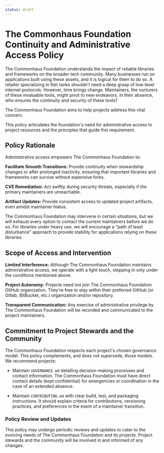 ```yaml
---
status: draft
---
```

# The Commonhaus Foundation Continuity and Administrative Access Policy

The Commonhaus Foundation understands the impact of reliable libraries and frameworks on the broader tech community. Many businesses run on applications built using these assets, and it is logical for them to do so. A retailer specializing in fish tanks shouldn’t need a deep grasp of low-level internet protocols. However, time brings change. Maintainers, the nurturers of these invaluable tools, might pivot to new endeavors. In their absence, who ensures the continuity and security of these tools?

The Commonhaus Foundation aims to help projects address this vital concern. 

This policy articulates the foundation's need for administrative access to project resources and the principles that guide this requirement.

## Policy Rationale

Administrative access empowers The Commonhaus Foundation to:

**Facilitate Smooth Transitions:** Provide continuity when stewardship changes or after prolonged inactivity, ensuring that important libraries and frameworks can survive without expensive forks.

**CVE Remediation:** Act swiftly during security threats, especially if the primary maintainers are unreachable.

**Artifact Updates:** Provide consistent access to updated project artifacts, even amidst maintainer hiatus.

The Commonhaus Foundation may intervene in certain situations, but we will exhaust every option to contact the current maintainers before we do so.
For libraries under heavy use, we will encourage a "path of least disturbance" approach to provide stability for applications relying on these libraries. 

## Scope of Access and Intervention

**Limited Interference:** Although The Commonhaus Foundation maintains administrative access, we operate with a light touch, stepping in only under the conditions mentioned above.

**Project Autonomy:** Projects need not join The Commonhaus Foundation GitHub organization. They're free to stay within their preferred GitHub (or Gitlab, BitBucket, etc.) organization and/or repository.

**Transparent Communication:** Any exercise of administrative privilege by The Commonhaus Foundation will be recorded and communicated to the project maintainers.

## Commitment to Project Stewards and the Community

The Commonhaus Foundation respects each project's chosen governance model. This policy complements, and does not supersede, those models. We recommend projects:

- Maintain `GOVERNANCE.md` detailing decision-making processes and contact information. The Commonhaus Foundation must have direct contact details (kept confidential) for emergencies or coordination in the case of an extended absence.

- Maintain `CONTRIBUTING.md` with clear build, test, and packaging instructions. It should explain criteria for contributions, versioning practices, and preferences in the event of a maintainer transition.

### Policy Review and Updates

This policy may undergo periodic reviews and updates to cater to the evolving needs of The Commonhaus Foundation and its projects. Project stewards and the community will be involved in and informed of any changes.
